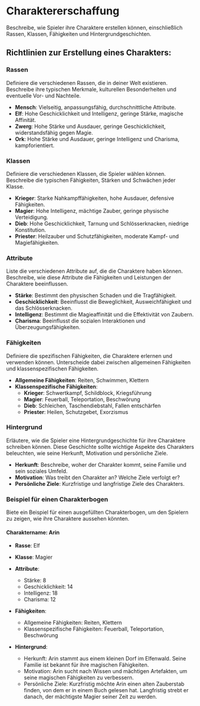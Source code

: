 # Charaktererschaffung

Beschreibe, wie Spieler ihre Charaktere erstellen können, einschließlich Rassen, Klassen, Fähigkeiten und Hintergrundgeschichten.

## Richtlinien zur Erstellung eines Charakters:

### Rassen
Definiere die verschiedenen Rassen, die in deiner Welt existieren. Beschreibe ihre typischen Merkmale, kulturellen Besonderheiten und eventuelle Vor- und Nachteile.

- **Mensch**: Vielseitig, anpassungsfähig, durchschnittliche Attribute.
- **Elf**: Hohe Geschicklichkeit und Intelligenz, geringe Stärke, magische Affinität.
- **Zwerg**: Hohe Stärke und Ausdauer, geringe Geschicklichkeit, widerstandsfähig gegen Magie.
- **Ork**: Hohe Stärke und Ausdauer, geringe Intelligenz und Charisma, kampforientiert.

### Klassen
Definiere die verschiedenen Klassen, die Spieler wählen können. Beschreibe die typischen Fähigkeiten, Stärken und Schwächen jeder Klasse.

- **Krieger**: Starke Nahkampffähigkeiten, hohe Ausdauer, defensive Fähigkeiten.
- **Magier**: Hohe Intelligenz, mächtige Zauber, geringe physische Verteidigung.
- **Dieb**: Hohe Geschicklichkeit, Tarnung und Schlösserknacken, niedrige Konstitution.
- **Priester**: Heilzauber und Schutzfähigkeiten, moderate Kampf- und Magiefähigkeiten.

### Attribute
Liste die verschiedenen Attribute auf, die die Charaktere haben können. Beschreibe, wie diese Attribute die Fähigkeiten und Leistungen der Charaktere beeinflussen.

- **Stärke**: Bestimmt den physischen Schaden und die Tragfähigkeit.
- **Geschicklichkeit**: Beeinflusst die Beweglichkeit, Ausweichfähigkeit und das Schlösserknacken.
- **Intelligenz**: Bestimmt die Magieaffinität und die Effektivität von Zaubern.
- **Charisma**: Beeinflusst die sozialen Interaktionen und Überzeugungsfähigkeiten.

### Fähigkeiten
Definiere die spezifischen Fähigkeiten, die Charaktere erlernen und verwenden können. Unterscheide dabei zwischen allgemeinen Fähigkeiten und klassenspezifischen Fähigkeiten.

- **Allgemeine Fähigkeiten**: Reiten, Schwimmen, Klettern
- **Klassenspezifische Fähigkeiten**:
  - **Krieger**: Schwertkampf, Schildblock, Kriegsführung
  - **Magier**: Feuerball, Teleportation, Beschwörung
  - **Dieb**: Schleichen, Taschendiebstahl, Fallen entschärfen
  - **Priester**: Heilen, Schutzgebet, Exorzismus

### Hintergrund
Erläutere, wie die Spieler eine Hintergrundgeschichte für ihre Charaktere schreiben können. Diese Geschichte sollte wichtige Aspekte des Charakters beleuchten, wie seine Herkunft, Motivation und persönliche Ziele.

- **Herkunft**: Beschreibe, woher der Charakter kommt, seine Familie und sein soziales Umfeld.
- **Motivation**: Was treibt den Charakter an? Welche Ziele verfolgt er?
- **Persönliche Ziele**: Kurzfristige und langfristige Ziele des Charakters.

### Beispiel für einen Charakterbogen
Biete ein Beispiel für einen ausgefüllten Charakterbogen, um den Spielern zu zeigen, wie ihre Charaktere aussehen könnten.

#### Charaktername: Arin

- **Rasse**: Elf
- **Klasse**: Magier
- **Attribute**:
  - Stärke: 8
  - Geschicklichkeit: 14
  - Intelligenz: 18
  - Charisma: 12

- **Fähigkeiten**:
  - Allgemeine Fähigkeiten: Reiten, Klettern
  - Klassenspezifische Fähigkeiten: Feuerball, Teleportation, Beschwörung

- **Hintergrund**:
  - Herkunft: Arin stammt aus einem kleinen Dorf im Elfenwald. Seine Familie ist bekannt für ihre magischen Fähigkeiten.
  - Motivation: Arin sucht nach Wissen und mächtigen Artefakten, um seine magischen Fähigkeiten zu verbessern.
  - Persönliche Ziele: Kurzfristig möchte Arin einen alten Zauberstab finden, von dem er in einem Buch gelesen hat. Langfristig strebt er danach, der mächtigste Magier seiner Zeit zu werden.
